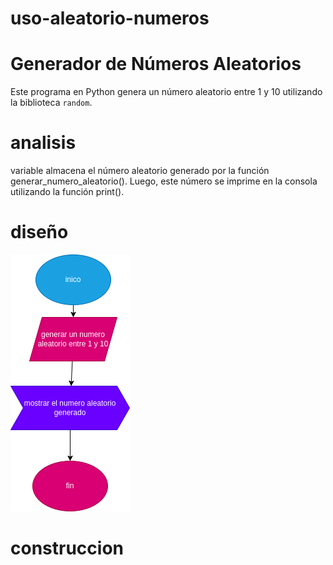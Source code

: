 # uso-aleatorio-numeros

# Generador de Números Aleatorios

Este programa en Python genera un número aleatorio entre 1 y 10 utilizando la biblioteca `random`.

# analisis

 variable almacena el número aleatorio generado por la función generar_numero_aleatorio(). Luego, este número se imprime en la consola utilizando la función print().

 # diseño

 ![diagrama de flujo](diagrama.png "diagrma de flujo")

 # construccion